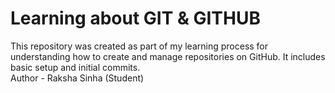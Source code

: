 # Learning about GIT & GITHUB
This repository was created as part of my learning process for understanding how to create and manage repositories on GitHub. It includes basic setup and initial commits.
</br>
Author - Raksha Sinha (Student)

